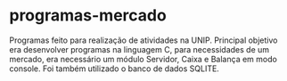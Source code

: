 # programas-mercado
Programas feito para realização de atividades na UNIP. Principal objetivo era desenvolver programas na linguagem C, para necessidades de um mercado, era necessário um módulo Servidor, Caixa e Balança em modo console.
Foi também utilizado o banco de dados SQLITE.
